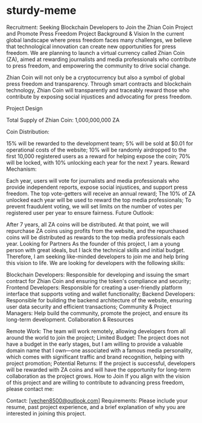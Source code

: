 # sturdy-meme
Recruitment: Seeking Blockchain Developers to Join the Zhian Coin Project and Promote Press Freedom
Project Background & Vision
In the current global landscape where press freedom faces many challenges, we believe that technological innovation can create new opportunities for press freedom. We are planning to launch a virtual currency called Zhian Coin (ZA), aimed at rewarding journalists and media professionals who contribute to press freedom, and empowering the community to drive social change.

Zhian Coin will not only be a cryptocurrency but also a symbol of global press freedom and transparency. Through smart contracts and blockchain technology, Zhian Coin will transparently and traceably reward those who contribute by exposing social injustices and advocating for press freedom.

Project Design

Total Supply of Zhian Coin: 1,000,000,000 ZA

Coin Distribution:

15% will be rewarded to the development team;
5% will be sold at $0.01 for operational costs of the website;
10% will be randomly airdropped to the first 10,000 registered users as a reward for helping expose the coin;
70% will be locked, with 10% unlocking each year for the next 7 years.
Reward Mechanism:

Each year, users will vote for journalists and media professionals who provide independent reports, expose social injustices, and support press freedom. The top vote-getters will receive an annual reward;
The 10% of ZA unlocked each year will be used to reward the top media professionals;
To prevent fraudulent voting, we will set limits on the number of votes per registered user per year to ensure fairness.
Future Outlook:

After 7 years, all ZA coins will be distributed. At that point, we will repurchase ZA coins using profits from the website, and the repurchased coins will be distributed as rewards to the top media professionals each year.
Looking for Partners
As the founder of this project, I am a young person with great ideals, but I lack the technical skills and initial budget. Therefore, I am seeking like-minded developers to join me and help bring this vision to life. We are looking for developers with the following skills:

Blockchain Developers: Responsible for developing and issuing the smart contract for Zhian Coin and ensuring the token's compliance and security;
Frontend Developers: Responsible for creating a user-friendly platform interface that supports voting and wallet functionality;
Backend Developers: Responsible for building the backend architecture of the website, ensuring user data security and efficient transactions;
Community & Project Managers: Help build the community, promote the project, and ensure its long-term development.
Collaboration & Resources

Remote Work: The team will work remotely, allowing developers from all around the world to join the project;
Limited Budget: The project does not have a budget in the early stages, but I am willing to provide a valuable domain name that I own—one associated with a famous media personality, which comes with significant traffic and brand recognition, helping with project promotion;
Potential Returns: If the project is successful, developers will be rewarded with ZA coins and will have the opportunity for long-term collaboration as the project grows.
How to Join
If you align with the vision of this project and are willing to contribute to advancing press freedom, please contact me:

Contact: [yechen8500@outlook.com]
Requirements: Please include your resume, past project experience, and a brief explanation of why you are interested in joining this project.
